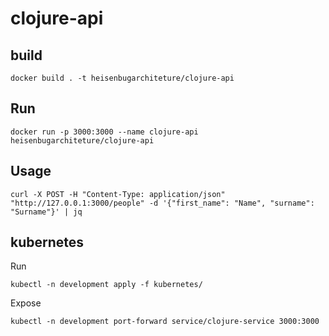 # clojure-api

## build
```shell
docker build . -t heisenbugarchiteture/clojure-api
```

## Run
```shell
docker run -p 3000:3000 --name clojure-api heisenbugarchiteture/clojure-api
```

## Usage
```shell
curl -X POST -H "Content-Type: application/json"  "http://127.0.0.1:3000/people" -d '{"first_name": "Name", "surname": "Surname"}' | jq
```

## kubernetes

Run
```shell
kubectl -n development apply -f kubernetes/
```

Expose
```shell
kubectl -n development port-forward service/clojure-service 3000:3000
```
